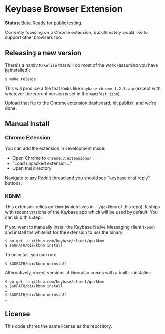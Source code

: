 # Keybase Browser Extension

**Status**: Beta. Ready for public testing.

Currently focusing on a Chrome extension, but ultimately would like to support
other browsers too.


## Releasing a new version

There's a handy `Makefile` that will do most of the work (assuming you have
[jq](https://stedolan.github.io/jq/) installed):

```shell
$ make release
```

This will produce a file that looks like `keybase-chrome-1.2.3.zip` (except with
whatever the current version is set in the `manifest.json`).

Upload that file to the Chrome extension dashboard, hit publish, and we're done.


## Manual Install

### Chrome Extension

You can add the extension in development mode:

* Open Chrome to `chrome://extensions/`
* "Load unpacked extension..."
* Open this directory

Navigate to any Reddit thread and you should see "keybase chat reply" buttons.

### KBNM

This extension relies on `kbnm` (which lives in `../go/kbnm` of this repo). It
ships with recent versions of the Keybase app which will be used by default. You
can skip this step.

If you want to manually install the Keybase Native Messaging client (`kbnm`) and
install the whitelist for the extension to use the binary:

```shell
$ go get -u github.com/keybase/client/go/kbnm
$ $GOPATH/bin/kbnm install
```

To uninstall, you can run:

```shell
$ $GOPATH/bin/kbnm uninstall
```

Alternatively, recent versions of `kbnm` also comes with a built-in installer:

```shell
$ go get -u github.com/keybase/client/go/kbnm
$ $GOPATH/bin/kbnm install
…
$ $GOPATH/bin/kbnm uninstall
…
```


## License

This code shares the same license as the repository.
